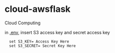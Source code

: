 # cloud-awsflask
Cloud Computing 

in [.env](https://github.com/wahidahrusli/cloud-awsflask/blob/master/.env), insert S3 access key and secret access key
```
  set S3_KEY= Access Key Here
  set S3_SECRET= Secret Key Here
```
